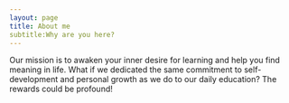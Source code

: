 ```yaml
---
layout: page
title: About me
subtitle:Why are you here?
---
```


Our mission is to awaken your inner desire for learning and help you find meaning in life. What if we dedicated the same commitment to self-development and personal growth as we do to our daily education? 
The rewards could be profound!



